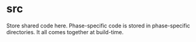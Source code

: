 
# src

Store shared code here. Phase-specific code is stored in phase-specific directories. It all comes together at build-time.  

